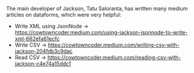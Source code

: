 The main developer of Jackson, Tatu Saloranta, has written many medium articles on dataforms, which were very helpful:

- Write XML using JsonNode -> https://cowtowncoder.medium.com/using-jackson-jsonnode-to-write-xml-662efa61ecfc
- Write CSV -> https://cowtowncoder.medium.com/writing-csv-with-jackson-204fdb3c9dac
- Read CSV -> https://cowtowncoder.medium.com/reading-csv-with-jackson-c4e74a15ddc1
